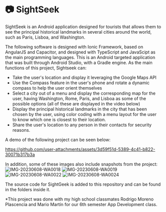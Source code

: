 # 📷 SightSeek
SightSeek is an Android application designed for tourists that allows them to see the principal historical landmarks in several cities around the world, such as Paris, Lisboa, and Washington.

The following software is designed with Ionic Framework, based on AngularJS and Capacitor, and designed with TypeScript and JavaScipt as the main programming languages. This is an Android targeted application that was built through Android Studio, with a Gradle engine. As the main functions of this project, Sightseek can:

- Take the user's location and display it leveraging the Google Maps API
- Use the Compass feature in the user's phone and rotate a dynamic compass to help the user orient themselves
- Select a city out of a menu and display the corresponding map for the user, having Washington, Rome, Paris, and Lisboa as some of the possible options (all of these are displayed in the video below)
- Display the principal historical landmarks in the city that has been chosen by the user, using color coding with a menu layout for the user to know which one is closest to their location.
- Share the user's location to any person in their contacts for security reasons.

A demo of the following project can be seen below:

https://github.com/user-attachments/assets/3d59f51d-5389-4c41-b822-30071b317b3a

In addition, some of these images also include snapshots from the project:
![IMG-20230608-WA0018](https://github.com/user-attachments/assets/3b1f7273-4988-40a4-b4ed-6626b96c2e22)
![IMG-20230608-WA0019](https://github.com/user-attachments/assets/dad9fbaa-8272-47fb-830a-16f85bec9c5d)
![IMG-20230608-WA0022](https://github.com/user-attachments/assets/6da905dc-952a-4796-9598-e042f126de18)
![IMG-20230608-WA0024](https://github.com/user-attachments/assets/6ab005b7-ce72-4c95-b700-a7656ff4828a)



The source code for SightGeek is added to this repository and can be found in the folders inside it.

*This project was done with my high school classmates Rodrigo Moreno Plascencia and Mario Martín for our 6th semester App Development class.
